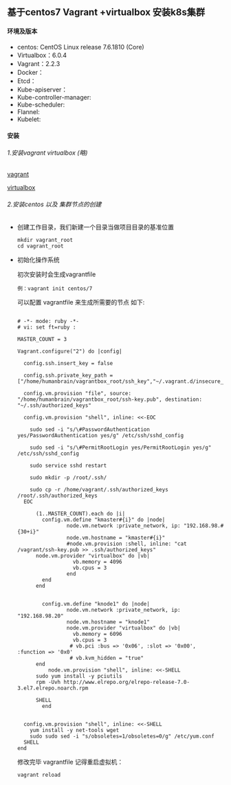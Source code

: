## 基于centos7  Vagrant +virtualbox 安装k8s集群

#### 环境及版本

- centos: CentOS Linux release 7.6.1810 (Core)
- Virtualbox：6.0.4
- Vagrant：2.2.3
- Docker：
- Etcd：
- Kube-apiserver：
- Kube-controller-manager:
- Kube-scheduler:
- Flannel:
- Kubelet:

#### 安装

###### 1.安装vagrant virtualbox (略)

[vagrant](https://www.vagrantup.com/)

[virtualbox](https://www.virtualbox.org/wiki/Downloads)



###### 2.安装centos 以及 集群节点的创建

- 创建工作目录，我们新建一个目录当做项目目录的基准位置

  ```
  mkdir vagrant_root
  cd vagrant_root
  ```

- 初始化操作系统

  初次安装时会生成vagrantfile

  `例：vagrant init centos/7`

  可以配置 vagrantfile 来生成所需要的节点 如下:

  ```
  
  # -*- mode: ruby -*-
  # vi: set ft=ruby :
  
  MASTER_COUNT = 3
  
  Vagrant.configure("2") do |config|
    
    config.ssh.insert_key = false 
    
    config.ssh.private_key_path = ["/home/humanbrain/vagrantbox_root/ssh_key","~/.vagrant.d/insecure_private_key"]
    
    config.vm.provision "file", source: "/home/humanbrain/vagrantbox_root/ssh-key.pub", destination: "~/.ssh/authorized_keys"
    
    config.vm.provision "shell", inline: <<-EOC
      
      sudo sed -i "s/\#PasswordAuthentication yes/PasswordAuthentication yes/g" /etc/ssh/sshd_config
      
      sudo sed -i "s/\#PermitRootLogin yes/PermitRootLogin yes/g" /etc/ssh/sshd_config
      
      sudo service sshd restart
      
      sudo mkdir -p /root/.ssh/
      
      sudo cp -r /home/vagrant/.ssh/authorized_keys /root/.ssh/authorized_keys
    EOC
  
        (1..MASTER_COUNT).each do |i|
          config.vm.define "kmaster#{i}" do |node|
                  node.vm.network :private_network, ip: "192.168.98.#{30+i}"
                  node.vm.hostname = "kmaster#{i}"
                  #node.vm.provision :shell, inline: "cat /vagrant/ssh-key.pub >> .ssh/authorized_keys"
  		node.vm.provider "virtualbox" do |vb|
                    vb.memory = 4096
                    vb.cpus = 3
                  end
          end
        end
  
    
          config.vm.define "knode1" do |node|
                  node.vm.network :private_network, ip: "192.168.98.20"
                  node.vm.hostname = "knode1"
                  node.vm.provider "virtualbox" do |vb|
                    vb.memory = 6096
                    vb.cpus = 3
                   # vb.pci :bus => '0x06', :slot => '0x00', :function => '0x0'
                   # vb.kvm_hidden = "true"
  		end
     		node.vm.provision "shell", inline: <<-SHELL
  		sudo yum install -y pciutils
  		rpm -Uvh http://www.elrepo.org/elrepo-release-7.0-3.el7.elrepo.noarch.rpm
  		
  		SHELL
          end
  
  
    config.vm.provision "shell", inline: <<-SHELL
      yum install -y net-tools wget
      sudo sudo sed -i "s/obsoletes=1/obsoletes=0/g" /etc/yum.conf
    SHELL
  end
  
  ```

  修改完毕 vagrantfile 记得重启虚拟机：

  `vagrant reload`

  